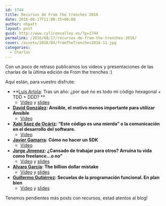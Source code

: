 ```yaml
---
id: 1744
title: Recursos de From the trenches 2016
date: 2016-08-17T11:00:35+00:00
author: nhpatt
layout: post
guid: http://www.cyliconvalley.es/?p=1744
permalink: /2016/08/17/recursos-de-from-the-trenches-2016/
cover: /assets/2016/04/fromTheTrenches2016-11.jpg
categories:
  - Charlas
---
```

Con un poco de retraso publicamos los videos y presentaciones de las charlas de la última edición de From the trenches :)

Aquí están, para vuestro disfrute:

  * **<span style="text-decoration: underline;"><a href="https://twitter.com/artolamola" target="_blank">Luis Artola</a></span>: Tras un año: ¿por qué no es todo mi código hexagonal + TDD + DDD? ** 
      * [Video](https://www.youtube.com/watch?v=op7f1jQ5xOw) y [slides](https://spines.me/p/luisartola/por-que-no-toda-mi-estrategia-es-unitario-plus-hexagonal-y-mi-acceso-a-bd-con-repositorios-de-verdad)
  * **<span style="text-decoration: underline;"><a href="https://twitter.com/penguinjournals" target="_blank">David González</a></span>: Ansible, el motivo menos importante para utilizar Ansible** 
      * [Video](https://www.youtube.com/watch?v=I5cGW9DVrCQ)
  * **<span style="text-decoration: underline;"><a href="https://twitter.com/ziraco" target="_blank">Xabi Sáez de Ocáriz</a></span>: &#8220;Este código es una mierda&#8221; o la comunicación en el desarrollo del software.** 
      * [Video](https://www.youtube.com/watch?v=OI9Q0iXPx1M)
  * **<a href="https://twitter.com/nhpatt" target="_blank">Javier Gamarra</a>: Cómo no hacer un SDK** 
      * [Video](https://www.youtube.com/watch?v=w989fS2Qdx0)
  * **<span style="text-decoration: underline;"><a href="https://twitter.com/semurat" target="_blank">Jorge Jimenez</a></span>: ¿Cansado de trabajar para otros? Arruina tu vida como freelance…o no&#8221;** 
      * [Video](https://www.youtube.com/watch?v=Sc6ld1b2zjY) y [slides](http://www.slideshare.net/semurat/freelancing-61812098)
  * **<span style="text-decoration: underline;"><a href="https://twitter.com/aloaisa" target="_blank">Alvaro García</a></span>: The billion dollar mistake** 
      * [Video](https://www.youtube.com/watch?v=Yd8xAgQkIqQ) y [slides](http://www.slideshare.net/loaisa/the-billion-dollar-mistake)
  * **<a href="https://twitter.com/ggalmazor" target="_blank">Guillermo Gutiérrez</a>: Secuelas de la programación funcional. En plan bien** 
      * [Video](https://www.youtube.com/watch?v=vds9yfHjoxg) y [slides](http://www.slideshare.net/ggalmazor/aftermath-of-functional-programming-the-good-parts-61810876)

Tenemos pendientes más posts con recursos, estad atentos al blog!